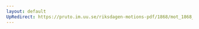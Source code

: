```yaml
---
layout: default
UpRedirect: https://pruto.im.uu.se/riksdagen-motions-pdf/1868/mot_1868__ak__124/mot_1868__ak__124-002.pdf
---
```

